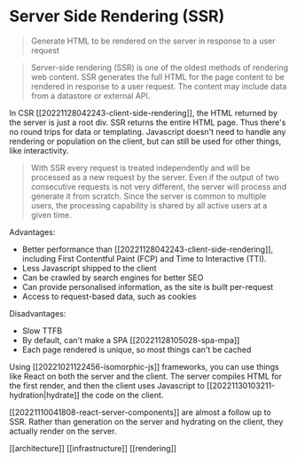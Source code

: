 # Server Side Rendering (SSR)

>Generate HTML to be rendered on the server in response to a user request

>Server-side rendering (SSR) is one of the oldest methods of rendering web content. SSR generates the full HTML for the page content to be rendered in response to a user request. The content may include data from a datastore or external API.

In CSR [[20221128042243-client-side-rendering]], the HTML returned by the server is just a root div. SSR returns the entire HTML page. Thus there's no round trips for data or templating. Javascript doesn't need to handle any rendering or population on the client, but can still be used for other things, like interactivity.

>With SSR every request is treated independently and will be processed as a new request by the server. Even if the output of two consecutive requests is not very different, the server will process and generate it from scratch. Since the server is common to multiple users, the processing capability is shared by all active users at a given time.

Advantages:
- Better performance than [[20221128042243-client-side-rendering]], including First Contentful Paint (FCP) and Time to Interactive (TTI).
- Less Javascript shipped to the client
- Can be crawled by search engines for better SEO
- Can provide personalised information, as the site is built per-request
- Access to request-based data, such as cookies

Disadvantages:
- Slow TTFB
- By default, can't make a SPA [[20221128105028-spa-mpa]]
- Each page rendered is unique, so most things can't be cached

Using [[20221021122456-isomorphic-js]] frameworks, you can use things like React on both the server and the client. The server compiles HTML for the first render, and then the client uses Javascript to [[20221130103211-hydration|hydrate]] the code on the client.

[[20221110041808-react-server-components]] are almost a follow up to SSR. Rather than generation on the server and hydrating on the client, they actually render on the server.

[[architecture]]
[[infrastructure]]
[[rendering]]
